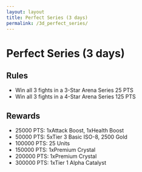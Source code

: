 ```yaml
---
layout: layout
title: Perfect Series (3 days)
permalink: /3d_perfect_series/
---
```


# Perfect Series (3 days)


## Rules
- Win all 3 fights in a 3-Star Arena Series 25 PTS
- Win all 3 fights in a 4-Star Arena Series 125 PTS

## Rewards
- 25000  PTS: 1xAttack Boost, 1xHealth Boost
- 50000  PTS: 5xTier 3 Basic ISO-8, 2500 Gold
- 100000 PTS: 25 Units
- 150000 PTS: 1xPremium Crystal
- 200000 PTS: 1xPremium Crystal
- 300000 PTS: 1xTier 1 Alpha Catalyst
